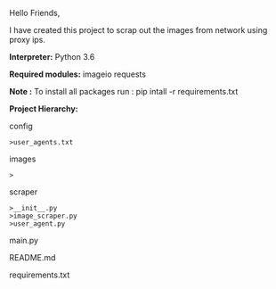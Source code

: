 Hello Friends,

I have created this project to scrap out the images from network using proxy ips.

**Interpreter:** 
Python 3.6

**Required modules:**
imageio
requests


**Note :** To install all packages run : pip intall -r requirements.txt


**Project Hierarchy:**

config

    >user_agents.txt

images

    >

scraper

    >__init__.py
    >image_scraper.py
    >user_agent.py

main.py

README.md

requirements.txt
